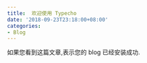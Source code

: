 ```yaml
---
title:  欢迎使用 Typecho
date: '2018-09-23T23:18:00+08:00'
categories:
- Blog
---
```

如果您看到这篇文章,表示您的 blog 已经安装成功.
